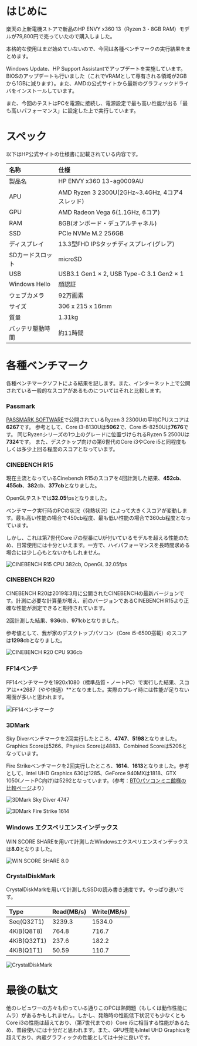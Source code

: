 <!--
{
    "title": "HP ENVY x360 13(Ryzen3/8GBモデル)ベンチマークテスト",
    "date": "2019-03-12",
    "description": "HP ENVY x360 13インチ(Ryzen3/8GB RAM)の各種ベンチマークテスト結果です。CINEBENCH R15・R20、FF14ベンチ、3DMark Sky Diver、3DMark Fire Strike、Windowsエクスペリエンスインデックス、CrystalDiskMarkの結果を記載しています。"
}
-->

# はじめに
楽天の上新電機ストアで新品のHP ENVY x360 13（Ryzen 3・8GB RAM）モデルが79,800円で売っていたので購入しました。

本格的な使用はまだ始めていないので、今回は各種ベンチマークの実行結果をまとめます。

Windows Update、HP Support Assistantでアップデートを実施しています。BIOSのアップデートも行いました（これでVRAMとして専有される領域が2GBから1GBに減ります）。また、AMDの公式サイトから最新のグラフィックドライバをインストールしています。

また、今回のテストはPCを電源に接続し、電源設定で最も高い性能が出る「最も高いパフォーマンス」に設定した上で実行しています。

# スペック
以下はHP公式サイトの仕様書に記載されている内容です。

|名称|仕様|
|:--|:--|
|製品名|HP ENVY x360 13-ag0009AU|
|APU|AMD Ryzen 3 2300U(2GHz~3.4GHz, 4コア4スレッド)|
|GPU|AMD Radeon Vega 6(1.1GHz, 6コア)|
|RAM|8GB(オンボード・デュアルチャネル)|
|SSD|PCIe NVMe M.2 256GB|
|ディスプレイ|13.3型FHD IPSタッチディスプレイ(グレア)|
|SDカードスロット|microSD|
|USB|USB3.1 Gen1 × 2, USB Type-C 3.1 Gen2 × 1|
|Windows Hello|顔認証|
|ウェブカメラ|92万画素|
|サイズ|306 x 215 x 16mm|
|質量|1.31kg|
|バッテリ駆動時間|約11時間|

# 各種ベンチマーク
各種ベンチマークソフトによる結果を記します。また、インターネット上で公開されている一般的なスコアがあるものについてはそれと比較します。  
### Passmark
[PASSMARK SOFTWARE](https://www.passmark.com/)で公開されているRyzen 3 2300Uの平均CPUスコアは**6267**です。
参考として、Core i3-8130Uは**5062**で、Core i5-8250Uは**7676**です。
同じRyzenシリーズの1つ上のグレードに位置づけられるRyzen 5 2500Uは**7324**です。
また、デスクトップ向けの第6世代のCore i3やCore i5と同程度もしくは多少上回る程度のスコアとなっています。

### CINEBENCH R15
現在主流となっているCinebench R15のスコアを4回計測した結果、**452cb**、**455cb**、**382**cb、**377cb**となりました。

OpenGLテストでは**32.05**fpsとなりました。

ベンチマーク実行時のPCの状況（発熱状況）によって大きくスコアが変動します。最も高い性能の場合で450cb程度、最も低い性能の場合で360cb程度となっています。

しかし、これは第7世代Core i7の型番にUが付いているモデルを超える性能のため、日常使用には十分といえます。一方で、ハイパフォーマンスを長時間求める場合には少し心もとないかもしれません。

![CINEBENCH R15 CPU 382cb, OpenGL 32.05fps](./images/01/cinebench_r15_envyx360.PNG)

### CINEBENCH R20
CINEBENCH R20は2019年3月に公開されたCINEBENCHの最新バージョンです。計測に必要な計算量が増え、前のバージョンであるCINEBENCH R15より正確な性能が測定できると期待されています。

2回計測した結果、**936**cb、**971**cbとなりました。

参考値として、我が家のデスクトップパソコン（Core i5-6500搭載）のスコアは**1298**cbとなりました。

![CINEBENCH R20 CPU 936cb](./images/01/cinebench_r20_envyx360.jpg)

### FF14ベンチ
FF14ベンチマークを1920x1080（標準品質・ノートPC）で実行した結果、スコアは**2687（やや快適）**となりました。実際のプレイ時には性能が足りない場面が多いと思われます。

![FF14ベンチマーク](./images/01/ff14benchmark_envyx360.jpg)

### 3DMark
Sky Diverベンチマークを2回実行したところ、**4747**、**5198**となりました。Graphics Scoreは5266、Physics Scoreは4883、Combined Scoreは5206となっています。

Fire Strikeベンチマークを2回実行したところ、**1614**、**1613**となりました。参考として、Intel UHD Graphics 630は1285、GeForce 940MXは1818、GTX 1050(ノートPC向け)は5292となっています。（参考：[BTOパソコンミニ館様の比較ページ](https://btopc-minikan.com/note-gpu-hikaku.html)より）

![3DMark Sky Diver 4747](./images/01/3DMark_SkyDiver_envyx360.jpg)

![3DMark Fire Strike 1614](./images/01/3DMark_FireStrike_envyx360.jpg)

### Windows エクスペリエンスインデックス
WIN SCORE SHAREを用いて計測したWindowsエクスペリエンスインデックスは**8.0**となりました。

![WIN SCORE SHARE 8.0](./images/01/WINSCORESHARE_envyx360.PNG)

### CrystalDiskMark
CrystalDiskMarkを用いて計測したSSDの読み書き速度です。やっぱり速いです。

|Type|Read(MB/s)|Write(MB/s)|
|:--|:--|:--|
|Seq(Q32T1)|3239.3|1534.0|
|4KiB(Q8T8)|764.8|716.7|
|4KiB(Q32T1)|237.6|182.2|
|4KiB(Q1T1)|50.59|110.7|

![CrystalDiskMark](./images/01/CrystalDiskMark_envyx360.PNG)

# 最後の駄文
他のレビュワーの方々も仰っている通りこのPCは熱問題（もしくは動作性能にムラ）があるかもしれません。しかし、発熱時の性能低下状況でも少なくともCore i3の性能は超えており、（第7世代までの）Core i5に相当する性能があるため、普段使いには十分だと思われます。また、GPU性能もIntel UHD Graphicsを超えており、内蔵グラフィックの性能としては十分に良いです。